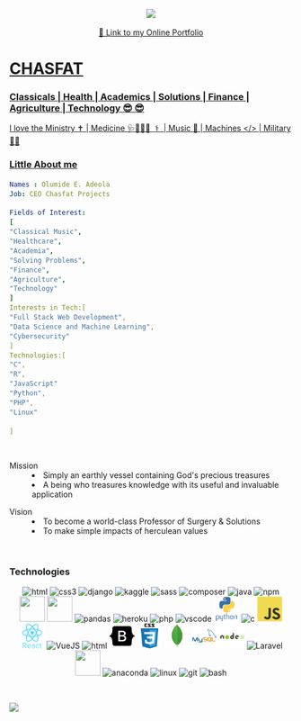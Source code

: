 <p align="center">
<img src="https://capsule-render.vercel.app/api?type=wave&animation=fadeIn&color=random&height=300&section=header&text=OLUMIDE%20E.%20ADEOLA&fontSize=80" />
  
</p>

<p align="center">

<a href="https://chasfatprojects.netlify.app/" target="_blank">
  🔗 Link to my Online Portfolio
</p>    

<p align="center">
<h1>CHASFAT</h1> <h3>Classicals | Health | Academics | Solutions | Finance | Agriculture | Technology &#128526; &#128526;</h3> 
</p>
<p>

I love the Ministry &#10013; | Medicine  🩺👨‍⚕️&#128104; &#8205; &#9877; &#65039; | Music &#127932; | Machines </> | Military 🎯💂
</p>
<h3> Little About me </h3>

```yaml
Names : Olumide E. Adeola
Job: CEO Chasfat Projects

Fields of Interest:
[
"Classical Music",
"Healthcare",
"Academia",
"Solving Problems",
"Finance",
"Agriculture",
"Technology"
]
Interests in Tech:[
"Full Stack Web Development",
"Data Science and Machine Learning",
"Cybersecurity"
]
Technologies:[
"C",
"R",
"JavaScript"
"Python",
"PHP",
"Linux"

]
```
<br/>
<div>
<dl>
  <dt> Mission </dt>
  <dd>

  <li>Simply an earthly vessel containing God's precious treasures</li>
  <li> A being who treasures knowledge with its useful and invaluable application</li>
  </dd>
</dl>
<dl>
  <dt> Vision </dt>
  <dd>
<li>To become a world-class Professor of Surgery & Solutions</li>
<li> To make simple impacts of herculean values</li>
  </dd>
</dl>


  
</div>
<br/>
<div>
  <h3> Technologies </h3>
 <p align="center">
           
<img src="https://cdn.jsdelivr.net/gh/devicons/devicon/icons/html5/html5-original.svg" alt="html" width="45" height="45"/>
<img src="https://cdn.jsdelivr.net/gh/devicons/devicon/icons/css3/css3-original.svg" alt="css3" width="45" height="45"/>
<img src="https://cdn.jsdelivr.net/gh/devicons/devicon/icons/django/django-plain.svg" alt="django" width="45" height="45" />
<img src="https://cdn.jsdelivr.net/gh/devicons/devicon/icons/kaggle/kaggle-original.svg" alt="kaggle"  width="45" height="45" />
<img src="https://cdn.jsdelivr.net/gh/devicons/devicon/icons/sass/sass-original.svg" alt="sass" width="45" height="45"/>
 <img src="https://cdn.jsdelivr.net/gh/devicons/devicon/icons/composer/composer-original.svg" alt="composer" width="45" height="45" />
<img src="https://cdn.jsdelivr.net/gh/devicons/devicon/icons/java/java-original.svg" alt="java"  width="45" height="45" />
<img src="https://cdn.jsdelivr.net/gh/devicons/devicon/icons/npm/npm-original-wordmark.svg" alt="npm" width="45" height="45"/>   <img src="https://cdn.jsdelivr.net/gh/devicons/devicon/icons/javascript/javascript-original.svg"  width="45" height="45" />
<img src="https://cdn.jsdelivr.net/gh/devicons/devicon/icons/postgresql/postgresql-original.svg"  width="45" height="45" />
<img src="https://cdn.jsdelivr.net/gh/devicons/devicon/icons/pandas/pandas-original.svg" alt="pandas" width="45" height="45" />
<img src="https://cdn.jsdelivr.net/gh/devicons/devicon/icons/heroku/heroku-original.svg" alt="heroku" width="45" height="45"/>
<img src="https://cdn.jsdelivr.net/gh/devicons/devicon/icons/php/php-original.svg" alt="php"  width="45" height="45" />          
<img src="https://cdn.jsdelivr.net/gh/devicons/devicon/icons/vscode/vscode-original.svg" alt="vscode" width="45" height="45"/>
<img src="https://raw.githubusercontent.com/devicons/devicon/master/icons/python/python-original-wordmark.svg" alt="python" width="45" height="45" />
<img src="https://cdn.jsdelivr.net/gh/devicons/devicon/icons/c/c-original.svg" alt="c" width="45" height="45"/>
<img src="https://raw.githubusercontent.com/devicons/devicon/master/icons/javascript/javascript-original.svg" alt="javascript" width="45" height="45" />
<img src="https://raw.githubusercontent.com/devicons/devicon/master/icons/react/react-original-wordmark.svg" alt="react" width="45" height="45" />
<img src="https://cdn.jsdelivr.net/gh/devicons/devicon/icons/vuejs/vuejs-original-wordmark.svg" alt="VueJS" width="45" height="45"/>
<img src="https://cdn.jsdelivr.net/gh/devicons/devicon/icons/html5/html5-original.svg" alt="html" width="45" height="45"/>
<img src="https://raw.githubusercontent.com/devicons/devicon/master/icons/bootstrap/bootstrap-plain.svg" alt="bootstrap" width="45" height="45" />
<img src="https://raw.githubusercontent.com/devicons/devicon/master/icons/css3/css3-original-wordmark.svg" alt="css3" width="45" height="45" />
<img src="https://raw.githubusercontent.com/devicons/devicon/master/icons/mongodb/mongodb-original.svg" alt="mongodb" width="45" height="45" />
<img src="https://raw.githubusercontent.com/devicons/devicon/master/icons/mysql/mysql-original-wordmark.svg" alt="mysql" width="45" height="45" />
<img src="https://raw.githubusercontent.com/devicons/devicon/master/icons/nodejs/nodejs-original-wordmark.svg" alt="nodejs" width="45" height="45" />

<img src="https://cdn.jsdelivr.net/gh/devicons/devicon/icons/laravel/laravel-plain-wordmark.svg" alt="Laravel" width="45" height="45"/>
<img src="https://cdn.jsdelivr.net/gh/devicons/devicon/icons/amazonwebservices/amazonwebservices-plain-wordmark.svg" width="45" height="45"/>
 <img src="https://cdn.jsdelivr.net/gh/devicons/devicon/icons/anaconda/anaconda-original.svg" alt="anaconda" width="45" height="45" />
<img src="https://cdn.jsdelivr.net/gh/devicons/devicon/icons/linux/linux-original.svg" alt="linux" width="45" height="45"/>      
<img src="https://cdn.jsdelivr.net/gh/devicons/devicon/icons/git/git-original.svg" alt="git" width="45" height="45"/>
<img src="https://cdn.jsdelivr.net/gh/devicons/devicon/icons/bash/bash-original.svg" alt="bash" width="45" height="45"/>

</p>
</div>
<br/>

<p align="left">
  <img src="https://capsule-render.vercel.app/api?type=waving&color=random&height=100&fontSize=50&section=footer"/>
</p>

<!---
Nobiscumdeus/Nobiscumdeus is a ✨ special ✨ repository because its `README.md` (this file) appears on your GitHub profile.
You can click the Preview link to take a look at your changes.
--->
